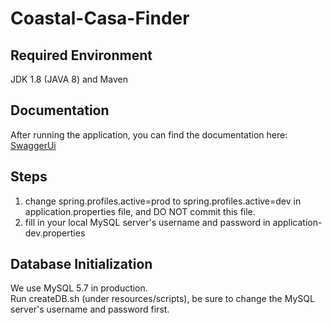 # Coastal-Casa-Finder

## Required Environment
JDK 1.8 (JAVA 8) and Maven

## Documentation
After running the application, you can find the documentation here: [SwaggerUi](http://localhost:8080/swagger-ui.html#/)

## Steps

1. change spring.profiles.active=prod to spring.profiles.active=dev in application.properties file, and DO NOT commit this file. 
2. fill in your local MySQL server's username and password in application-dev.properties

## Database Initialization
We use MySQL 5.7 in production.   
Run createDB.sh (under resources/scripts), be sure to change the MySQL server's username and password first. 
